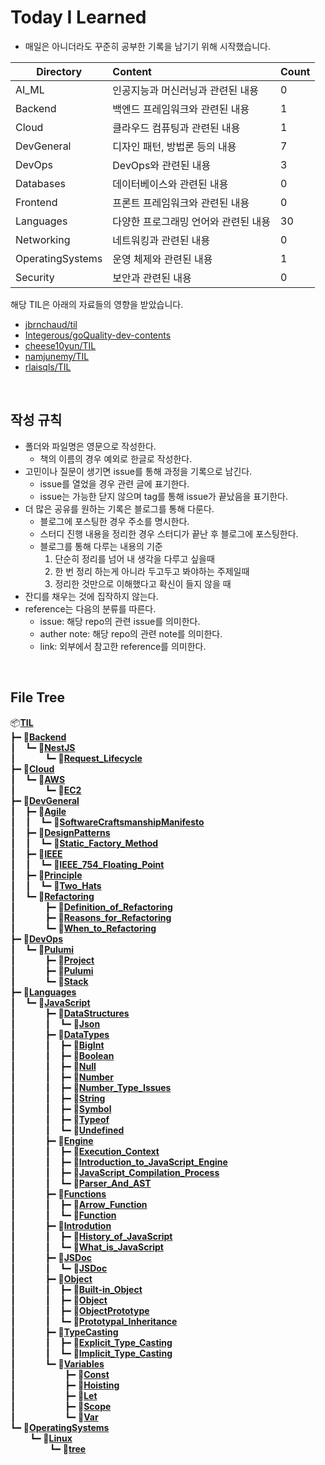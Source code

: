 # Today I Learned

- 매일은 아니더라도 꾸준히 공부한 기록을 남기기 위해 시작했습니다.

| Directory         | Content                              | Count                        |
| ----------------- | :----------------------------------- | ---------------------------- |
| AI_ML             | 인공지능과 머신러닝과 관련된 내용       | 0    |
| Backend           | 백엔드 프레임워크와 관련된 내용         | 1  |
| Cloud             | 클라우드 컴퓨팅과 관련된 내용           | 1    |
| DevGeneral        | 디자인 패턴, 방법론 등의 내용          | 7|
| DevOps            | DevOps와 관련된 내용                  | 3   |
| Databases         | 데이터베이스와 관련된 내용             | 0|
| Frontend          | 프론트 프레임워크와 관련된 내용        | 0 |
| Languages         | 다양한 프로그래밍 언어와 관련된 내용    | 30|
| Networking        | 네트워킹과 관련된 내용                 | 0|
| OperatingSystems  | 운영 체제와 관련된 내용                | 1|
| Security          | 보안과 관련된 내용                    | 0|

해당 TIL은 아래의 자료들의 영향을 받았습니다.
- [jbrnchaud/til](https://github.com/jbranchaud/til)
- [Integerous/goQuality-dev-contents](https://github.com/Integerous/goQuality-dev-contents)
- [cheese10yun/TIL](https://github.com/cheese10yun/TIL)
- [namjunemy/TIL](https://github.com/namjunemy/TIL)
- [rlaisqls/TIL](https://github.com/rlaisqls/TIL)

<br>

## 작성 규칙
- 폴더와 파일명은 영문으로 작성한다.
  - 책의 이름의 경우 예외로 한글로 작성한다.
- 고민이나 질문이 생기면 issue를 통해 과정을 기록으로 남긴다.
  - issue를 열었을 경우 관련 글에 표기한다.
  - issue는 가능한 닫지 않으며 tag를 통해 issue가 끝났음을 표기한다.
- 더 많은 공유를 원하는 기록은 블로그를 통해 다룬다.
  - 블로그에 포스팅한 경우 주소를 명시한다.
  - 스터디 진행 내용을 정리한 경우 스터디가 끝난 후 블로그에 포스팅한다.
  - 블로그를 통해 다루는 내용의 기준
    1. 단순히 정리를 넘어 내 생각을 다루고 싶을때
    2. 한 번 정리 하는게 아니라 두고두고 봐야하는 주제일때
    3. 정리한 것만으로 이해했다고 확신이 들지 않을 때
- 잔디를 채우는 것에 집작하지 않는다.
- reference는 다음의 분류를 따른다.
  - issue: 해당 repo의 관련 issue를 의미한다.
  - auther note: 해당 repo의 관련 note를 의미한다.
  - link: 외부에서 참고한 reference를 의미한다.

<br>

## File Tree

📦[**TIL**](./)</br>
┣━&nbsp;📂[**Backend**](./Backend)</br>
┃  &nbsp;&nbsp;┗━&nbsp;📂[**NestJS**](./Backend/NestJS)</br>
┃  &nbsp;&nbsp;&nbsp;&nbsp;&nbsp;&nbsp;&nbsp;&nbsp;&nbsp;&nbsp;┗━&nbsp;📄[**Request_Lifecycle**](./Backend/NestJS/Request_Lifecycle.md)</br>
┣━&nbsp;📂[**Cloud**](./Cloud)</br>
┃  &nbsp;&nbsp;┗━&nbsp;📂[**AWS**](./Cloud/AWS)</br>
┃  &nbsp;&nbsp;&nbsp;&nbsp;&nbsp;&nbsp;&nbsp;&nbsp;&nbsp;&nbsp;┗━&nbsp;📄[**EC2**](./Cloud/AWS/EC2.md)</br>
┣━&nbsp;📂[**DevGeneral**](./DevGeneral)</br>
┃  &nbsp;&nbsp;┣━&nbsp;📂[**Agile**](./DevGeneral/Agile)</br>
┃  &nbsp;&nbsp;┃  &nbsp;&nbsp;┗━&nbsp;📄[**SoftwareCraftsmanshipManifesto**](./DevGeneral/Agile/SoftwareCraftsmanshipManifesto.md)</br>
┃  &nbsp;&nbsp;┣━&nbsp;📂[**DesignPatterns**](./DevGeneral/DesignPatterns)</br>
┃  &nbsp;&nbsp;┃  &nbsp;&nbsp;┗━&nbsp;📄[**Static_Factory_Method**](./DevGeneral/DesignPatterns/Static_Factory_Method.md)</br>
┃  &nbsp;&nbsp;┣━&nbsp;📂[**IEEE**](./DevGeneral/IEEE)</br>
┃  &nbsp;&nbsp;┃  &nbsp;&nbsp;┗━&nbsp;📄[**IEEE_754_Floating_Point**](./DevGeneral/IEEE/IEEE_754_Floating_Point.md)</br>
┃  &nbsp;&nbsp;┣━&nbsp;📂[**Principle**](./DevGeneral/Principle)</br>
┃  &nbsp;&nbsp;┃  &nbsp;&nbsp;┗━&nbsp;📄[**Two_Hats**](./DevGeneral/Principle/Two_Hats.md)</br>
┃  &nbsp;&nbsp;┗━&nbsp;📂[**Refactoring**](./DevGeneral/Refactoring)</br>
┃  &nbsp;&nbsp;&nbsp;&nbsp;&nbsp;&nbsp;&nbsp;&nbsp;&nbsp;&nbsp;┣━&nbsp;📄[**Definition_of_Refactoring**](./DevGeneral/Refactoring/Definition_of_Refactoring.md)</br>
┃  &nbsp;&nbsp;&nbsp;&nbsp;&nbsp;&nbsp;&nbsp;&nbsp;&nbsp;&nbsp;┣━&nbsp;📄[**Reasons_for_Refactoring**](./DevGeneral/Refactoring/Reasons_for_Refactoring.md)</br>
┃  &nbsp;&nbsp;&nbsp;&nbsp;&nbsp;&nbsp;&nbsp;&nbsp;&nbsp;&nbsp;┗━&nbsp;📄[**When_to_Refactoring**](./DevGeneral/Refactoring/When_to_Refactoring.md)</br>
┣━&nbsp;📂[**DevOps**](./DevOps)</br>
┃  &nbsp;&nbsp;┗━&nbsp;📂[**Pulumi**](./DevOps/Pulumi)</br>
┃  &nbsp;&nbsp;&nbsp;&nbsp;&nbsp;&nbsp;&nbsp;&nbsp;&nbsp;&nbsp;┣━&nbsp;📄[**Project**](./DevOps/Pulumi/Project.md)</br>
┃  &nbsp;&nbsp;&nbsp;&nbsp;&nbsp;&nbsp;&nbsp;&nbsp;&nbsp;&nbsp;┣━&nbsp;📄[**Pulumi**](./DevOps/Pulumi/Pulumi.md)</br>
┃  &nbsp;&nbsp;&nbsp;&nbsp;&nbsp;&nbsp;&nbsp;&nbsp;&nbsp;&nbsp;┗━&nbsp;📄[**Stack**](./DevOps/Pulumi/Stack.md)</br>
┣━&nbsp;📂[**Languages**](./Languages)</br>
┃  &nbsp;&nbsp;┗━&nbsp;📂[**JavaScript**](./Languages/JavaScript)</br>
┃  &nbsp;&nbsp;&nbsp;&nbsp;&nbsp;&nbsp;&nbsp;&nbsp;&nbsp;&nbsp;┣━&nbsp;📂[**DataStructures**](./Languages/JavaScript/DataStructures)</br>
┃  &nbsp;&nbsp;&nbsp;&nbsp;&nbsp;&nbsp;&nbsp;&nbsp;&nbsp;&nbsp;┃  &nbsp;&nbsp;┗━&nbsp;📄[**Json**](./Languages/JavaScript/DataStructures/Json.md)</br>
┃  &nbsp;&nbsp;&nbsp;&nbsp;&nbsp;&nbsp;&nbsp;&nbsp;&nbsp;&nbsp;┣━&nbsp;📂[**DataTypes**](./Languages/JavaScript/DataTypes)</br>
┃  &nbsp;&nbsp;&nbsp;&nbsp;&nbsp;&nbsp;&nbsp;&nbsp;&nbsp;&nbsp;┃  &nbsp;&nbsp;┣━&nbsp;📄[**BigInt**](./Languages/JavaScript/DataTypes/BigInt.md)</br>
┃  &nbsp;&nbsp;&nbsp;&nbsp;&nbsp;&nbsp;&nbsp;&nbsp;&nbsp;&nbsp;┃  &nbsp;&nbsp;┣━&nbsp;📄[**Boolean**](./Languages/JavaScript/DataTypes/Boolean.md)</br>
┃  &nbsp;&nbsp;&nbsp;&nbsp;&nbsp;&nbsp;&nbsp;&nbsp;&nbsp;&nbsp;┃  &nbsp;&nbsp;┣━&nbsp;📄[**Null**](./Languages/JavaScript/DataTypes/Null.md)</br>
┃  &nbsp;&nbsp;&nbsp;&nbsp;&nbsp;&nbsp;&nbsp;&nbsp;&nbsp;&nbsp;┃  &nbsp;&nbsp;┣━&nbsp;📄[**Number**](./Languages/JavaScript/DataTypes/Number.md)</br>
┃  &nbsp;&nbsp;&nbsp;&nbsp;&nbsp;&nbsp;&nbsp;&nbsp;&nbsp;&nbsp;┃  &nbsp;&nbsp;┣━&nbsp;📄[**Number_Type_Issues**](./Languages/JavaScript/DataTypes/Number_Type_Issues.md)</br>
┃  &nbsp;&nbsp;&nbsp;&nbsp;&nbsp;&nbsp;&nbsp;&nbsp;&nbsp;&nbsp;┃  &nbsp;&nbsp;┣━&nbsp;📄[**String**](./Languages/JavaScript/DataTypes/String.md)</br>
┃  &nbsp;&nbsp;&nbsp;&nbsp;&nbsp;&nbsp;&nbsp;&nbsp;&nbsp;&nbsp;┃  &nbsp;&nbsp;┣━&nbsp;📄[**Symbol**](./Languages/JavaScript/DataTypes/Symbol.md)</br>
┃  &nbsp;&nbsp;&nbsp;&nbsp;&nbsp;&nbsp;&nbsp;&nbsp;&nbsp;&nbsp;┃  &nbsp;&nbsp;┣━&nbsp;📄[**Typeof**](./Languages/JavaScript/DataTypes/Typeof.md)</br>
┃  &nbsp;&nbsp;&nbsp;&nbsp;&nbsp;&nbsp;&nbsp;&nbsp;&nbsp;&nbsp;┃  &nbsp;&nbsp;┗━&nbsp;📄[**Undefined**](./Languages/JavaScript/DataTypes/Undefined.md)</br>
┃  &nbsp;&nbsp;&nbsp;&nbsp;&nbsp;&nbsp;&nbsp;&nbsp;&nbsp;&nbsp;┣━&nbsp;📂[**Engine**](./Languages/JavaScript/Engine)</br>
┃  &nbsp;&nbsp;&nbsp;&nbsp;&nbsp;&nbsp;&nbsp;&nbsp;&nbsp;&nbsp;┃  &nbsp;&nbsp;┣━&nbsp;📄[**Execution_Context**](./Languages/JavaScript/Engine/Execution_Context.md)</br>
┃  &nbsp;&nbsp;&nbsp;&nbsp;&nbsp;&nbsp;&nbsp;&nbsp;&nbsp;&nbsp;┃  &nbsp;&nbsp;┣━&nbsp;📄[**Introduction_to_JavaScript_Engine**](./Languages/JavaScript/Engine/Introduction_to_JavaScript_Engine.md)</br>
┃  &nbsp;&nbsp;&nbsp;&nbsp;&nbsp;&nbsp;&nbsp;&nbsp;&nbsp;&nbsp;┃  &nbsp;&nbsp;┣━&nbsp;📄[**JavaScript_Compilation_Process**](./Languages/JavaScript/Engine/JavaScript_Compilation_Process.md)</br>
┃  &nbsp;&nbsp;&nbsp;&nbsp;&nbsp;&nbsp;&nbsp;&nbsp;&nbsp;&nbsp;┃  &nbsp;&nbsp;┗━&nbsp;📄[**Parser_And_AST**](./Languages/JavaScript/Engine/Parser_And_AST.md)</br>
┃  &nbsp;&nbsp;&nbsp;&nbsp;&nbsp;&nbsp;&nbsp;&nbsp;&nbsp;&nbsp;┣━&nbsp;📂[**Functions**](./Languages/JavaScript/Functions)</br>
┃  &nbsp;&nbsp;&nbsp;&nbsp;&nbsp;&nbsp;&nbsp;&nbsp;&nbsp;&nbsp;┃  &nbsp;&nbsp;┣━&nbsp;📄[**Arrow_Function**](./Languages/JavaScript/Functions/Arrow_Function.md)</br>
┃  &nbsp;&nbsp;&nbsp;&nbsp;&nbsp;&nbsp;&nbsp;&nbsp;&nbsp;&nbsp;┃  &nbsp;&nbsp;┗━&nbsp;📄[**Function**](./Languages/JavaScript/Functions/Function.md)</br>
┃  &nbsp;&nbsp;&nbsp;&nbsp;&nbsp;&nbsp;&nbsp;&nbsp;&nbsp;&nbsp;┣━&nbsp;📂[**Introdution**](./Languages/JavaScript/Introdution)</br>
┃  &nbsp;&nbsp;&nbsp;&nbsp;&nbsp;&nbsp;&nbsp;&nbsp;&nbsp;&nbsp;┃  &nbsp;&nbsp;┣━&nbsp;📄[**History_of_JavaScript**](./Languages/JavaScript/Introdution/History_of_JavaScript.md)</br>
┃  &nbsp;&nbsp;&nbsp;&nbsp;&nbsp;&nbsp;&nbsp;&nbsp;&nbsp;&nbsp;┃  &nbsp;&nbsp;┗━&nbsp;📄[**What_is_JavaScript**](./Languages/JavaScript/Introdution/What_is_JavaScript.md)</br>
┃  &nbsp;&nbsp;&nbsp;&nbsp;&nbsp;&nbsp;&nbsp;&nbsp;&nbsp;&nbsp;┣━&nbsp;📂[**JSDoc**](./Languages/JavaScript/JSDoc)</br>
┃  &nbsp;&nbsp;&nbsp;&nbsp;&nbsp;&nbsp;&nbsp;&nbsp;&nbsp;&nbsp;┃  &nbsp;&nbsp;┗━&nbsp;📄[**JSDoc**](./Languages/JavaScript/JSDoc/JSDoc.md)</br>
┃  &nbsp;&nbsp;&nbsp;&nbsp;&nbsp;&nbsp;&nbsp;&nbsp;&nbsp;&nbsp;┣━&nbsp;📂[**Object**](./Languages/JavaScript/Object)</br>
┃  &nbsp;&nbsp;&nbsp;&nbsp;&nbsp;&nbsp;&nbsp;&nbsp;&nbsp;&nbsp;┃  &nbsp;&nbsp;┣━&nbsp;📄[**Built-in_Object**](./Languages/JavaScript/Object/Built-in_Object.md)</br>
┃  &nbsp;&nbsp;&nbsp;&nbsp;&nbsp;&nbsp;&nbsp;&nbsp;&nbsp;&nbsp;┃  &nbsp;&nbsp;┣━&nbsp;📄[**Object**](./Languages/JavaScript/Object/Object.md)</br>
┃  &nbsp;&nbsp;&nbsp;&nbsp;&nbsp;&nbsp;&nbsp;&nbsp;&nbsp;&nbsp;┃  &nbsp;&nbsp;┣━&nbsp;📄[**ObjectPrototype**](./Languages/JavaScript/Object/ObjectPrototype.md)</br>
┃  &nbsp;&nbsp;&nbsp;&nbsp;&nbsp;&nbsp;&nbsp;&nbsp;&nbsp;&nbsp;┃  &nbsp;&nbsp;┗━&nbsp;📄[**Prototypal_Inheritance**](./Languages/JavaScript/Object/Prototypal_Inheritance.md)</br>
┃  &nbsp;&nbsp;&nbsp;&nbsp;&nbsp;&nbsp;&nbsp;&nbsp;&nbsp;&nbsp;┣━&nbsp;📂[**TypeCasting**](./Languages/JavaScript/TypeCasting)</br>
┃  &nbsp;&nbsp;&nbsp;&nbsp;&nbsp;&nbsp;&nbsp;&nbsp;&nbsp;&nbsp;┃  &nbsp;&nbsp;┣━&nbsp;📄[**Explicit_Type_Casting**](./Languages/JavaScript/TypeCasting/Explicit_Type_Casting.md)</br>
┃  &nbsp;&nbsp;&nbsp;&nbsp;&nbsp;&nbsp;&nbsp;&nbsp;&nbsp;&nbsp;┃  &nbsp;&nbsp;┗━&nbsp;📄[**Implicit_Type_Casting**](./Languages/JavaScript/TypeCasting/Implicit_Type_Casting.md)</br>
┃  &nbsp;&nbsp;&nbsp;&nbsp;&nbsp;&nbsp;&nbsp;&nbsp;&nbsp;&nbsp;┗━&nbsp;📂[**Variables**](./Languages/JavaScript/Variables)</br>
┃  &nbsp;&nbsp;&nbsp;&nbsp;&nbsp;&nbsp;&nbsp;&nbsp;&nbsp;&nbsp;&nbsp;&nbsp;&nbsp;&nbsp;&nbsp;&nbsp;&nbsp;&nbsp;┣━&nbsp;📄[**Const**](./Languages/JavaScript/Variables/Const.md)</br>
┃  &nbsp;&nbsp;&nbsp;&nbsp;&nbsp;&nbsp;&nbsp;&nbsp;&nbsp;&nbsp;&nbsp;&nbsp;&nbsp;&nbsp;&nbsp;&nbsp;&nbsp;&nbsp;┣━&nbsp;📄[**Hoisting**](./Languages/JavaScript/Variables/Hoisting.md)</br>
┃  &nbsp;&nbsp;&nbsp;&nbsp;&nbsp;&nbsp;&nbsp;&nbsp;&nbsp;&nbsp;&nbsp;&nbsp;&nbsp;&nbsp;&nbsp;&nbsp;&nbsp;&nbsp;┣━&nbsp;📄[**Let**](./Languages/JavaScript/Variables/Let.md)</br>
┃  &nbsp;&nbsp;&nbsp;&nbsp;&nbsp;&nbsp;&nbsp;&nbsp;&nbsp;&nbsp;&nbsp;&nbsp;&nbsp;&nbsp;&nbsp;&nbsp;&nbsp;&nbsp;┣━&nbsp;📄[**Scope**](./Languages/JavaScript/Variables/Scope.md)</br>
┃  &nbsp;&nbsp;&nbsp;&nbsp;&nbsp;&nbsp;&nbsp;&nbsp;&nbsp;&nbsp;&nbsp;&nbsp;&nbsp;&nbsp;&nbsp;&nbsp;&nbsp;&nbsp;┗━&nbsp;📄[**Var**](./Languages/JavaScript/Variables/Var.md)</br>
┗━&nbsp;📂[**OperatingSystems**](./OperatingSystems)</br>
&nbsp;&nbsp;&nbsp;&nbsp;&nbsp;&nbsp;&nbsp;&nbsp;┗━&nbsp;📂[**Linux**](./OperatingSystems/Linux)</br>
&nbsp;&nbsp;&nbsp;&nbsp;&nbsp;&nbsp;&nbsp;&nbsp;&nbsp;&nbsp;&nbsp;&nbsp;&nbsp;&nbsp;&nbsp;&nbsp;┗━&nbsp;📄[**tree**](./OperatingSystems/Linux/tree.md)</br>
